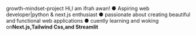 growth-mindset-project
Hi,I am ifrah awan!
● Aspiring web developer|python & next.js enthusiast
● passionate about creating beautiful and functional web applications
● cuently learning and woking on**Next.js,Tailwind Css,and Streamlit**
